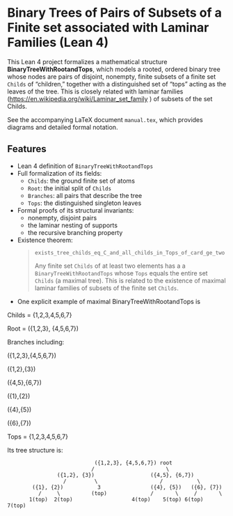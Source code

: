 # Binary Trees of Pairs of Subsets of a Finite set associated with Laminar Families (Lean 4)

This Lean 4 project formalizes a mathematical structure
**BinaryTreeWithRootandTops**, which models a rooted, ordered
binary tree whose nodes are pairs of disjoint, nonempty, finite
subsets of a finite set `Childs` of “children,” together with a
distinguished set of “tops” acting as the leaves of the tree. 
This is  closely related with laminar families
(https://en.wikipedia.org/wiki/Laminar_set_family ) of subsets
of the set Childs.

See the accompanying LaTeX document `manual.tex`, which
provides diagrams and detailed formal notation.

## Features

- Lean 4 definition of `BinaryTreeWithRootandTops`
- Full formalization of its fields:
  - `Childs`: the ground finite set of atoms
  - `Root`: the initial split of `Childs`
  - `Branches`: all pairs that describe the tree
  - `Tops`: the distinguished singleton leaves
- Formal proofs of its structural invariants:
  - nonempty, disjoint pairs
  - the laminar nesting of supports
  - the recursive branching property
- Existence theorem:
  > `exists_tree_childs_eq_C_and_all_childs_in_Tops_of_card_ge_two`
  >
  > Any finite set `Childs` of at least two elements has a 
  > a `BinaryTreeWithRootandTops` whose `Tops` equals the
  > entire  set `Childs` (a maximal tree). This is related to the existence of maximal
  >  laminar families of subsets of the finite set `Childs`. 
-  One explicit example of maximal BinaryTreeWithRootandTops is 

Childs = {1,2,3,4,5,6,7}

Root = ({1,2,3}, {4,5,6,7})

Branches including:

({1,2,3},{4,5,6,7})

({1,2},{3})

({4,5},{6,7})

({1},{2})

({4},{5})

({6},{7})

Tops = {1,2,3,4,5,6,7}

Its tree structure is:

                                ({1,2,3}, {4,5,6,7}) root 
                               /                       \
                    ({1,2}, {3})                  ({4,5}, {6,7})
                      /         \                    /           \
            ({1}, {2})           3                ({4}, {5})   ({6}, {7})
              /     \          (top)              /       \     /       \
           1(top)  2(top)                   4(top)    5(top) 6(top)   7(top)

